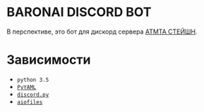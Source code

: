 # BARONAI DISCORD BOT

В перспективе, это бот для дискорд сервера [АТМТА СТЕЙШН](http://атмта.рф).

# Зависимости

* `python 3.5`
* [`PyYAML`](http://pyyaml.org/wiki/PyYAML)
* [`discord.py`](https://github.com/Rapptz/discord.py)
* [`aiofiles`](https://github.com/Tinche/aiofiles)

